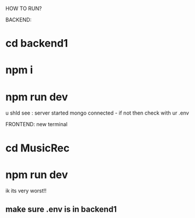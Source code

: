 HOW TO RUN?


 BACKEND:

  # cd backend1
  #  npm i
   # npm run dev

 u shld see :
 server started 
 mongo connected - if not then check with ur .env 

FRONTEND:
  new terminal

   # cd MusicRec
  # npm run dev

ik its very worst!! 

## make sure .env is in backend1